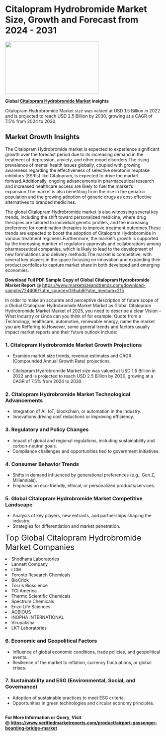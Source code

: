 <H1>Citalopram Hydrobromide Market Size, Growth and Forecast from 2024 - 2031</H1><img class="aligncenter size-medium wp-image-584254" src="https://thirdeyenews.in/wp-content/uploads/2024/09/Global-Market-Research-300x168.jpeg" alt="" width="300" height="168" /><p><strong>Global&nbsp;<a href="https://www.marketsizeandtrends.com/download-sample/724406/?utm_source=Github8j?utm_medium=215">Citalopram Hydrobromide Market</a> Insights</strong></p><p>Citalopram Hydrobromide Market size was valued at USD 1.5 Billion in 2022 and is projected to reach USD 2.5 Billion by 2030, growing at a CAGR of 7.5% from 2024 to 2030.</p><p><h2>Market Growth Insights</h2> <p>The Citalopram Hydrobromide market is expected to experience significant growth over the forecast period due to its increasing demand in the treatment of depression, anxiety, and other mood disorders.The rising prevalence of mental health issues globally, coupled with growing awareness regarding the effectiveness of selective serotonin reuptake inhibitors (SSRIs) like Citalopram, is expected to drive the market forward.Additionally, ongoing advancements in pharmaceutical research and increased healthcare access are likely to fuel the market’s expansion.The market is also benefiting from the rise in the geriatric population and the growing adoption of generic drugs as cost-effective alternatives to branded medicines.</p> <p>The global Citalopram Hydrobromide market is also witnessing several key trends, including the shift toward personalized medicine, where drug therapies are tailored to individual genetic profiles, and the increasing preference for combination therapies to improve treatment outcomes.These trends are expected to boost the adoption of Citalopram Hydrobromide in various treatment regimens.Furthermore, the market’s growth is supported by the increasing number of regulatory approvals and collaborations among pharmaceutical companies, which is likely to lead to the development of new formulations and delivery methods.The market is competitive, with several key players in the space focusing on innovation and expanding their product portfolios to capture market share in both developed and emerging economies.</p> <p><span class=""><strong>Download Full PDF Sample Copy of Global Citalopram Hydrobromide Market Report</strong> @ <a href="https://www.marketsizeandtrends.com/download-sample/724406/?utm_source=Github8j?utm_medium=215" target="_blank">https://www.marketsizeandtrends.com/download-sample/724406/?utm_source=Github8j?utm_medium=215</a></span></p><p>In order to make an accurate and perceptive description of future scope of a Global&nbsp;Citalopram Hydrobromide Market Market as Global&nbsp;Citalopram Hydrobromide Market Market of 2025, you need to describe a clear Vision &ndash; What Industry or Linda can you think of for example: Quote from a Technology, healthcare, automotive, renewable energy, name the market you are Reffering to.However, some general trends and factors usually impact market reports and their future outlook include:</p><h3>1.&nbsp;<strong>Citalopram Hydrobromide Market Growth Projections</strong></h3><ul><li>Examine market size trends, revenue estimates and CAGR (Compounded Annual Growth Rate) projections.</li><li><p>Citalopram Hydrobromide Market size was valued at USD 1.5 Billion in 2022 and is projected to reach USD 2.5 Billion by 2030, growing at a CAGR of 7.5% from 2024 to 2030.</p></li></ul><h3>2.&nbsp;<strong>Citalopram Hydrobromide Market Technological Advancements</strong></h3><ul><li>Integration of AI, IoT, blockchain, or automation in the industry.</li><li>Innovations driving cost reductions or improving efficiency.</li></ul><h3>3.&nbsp;<strong>Regulatory and Policy Changes</strong></h3><ul><li>Impact of global and regional regulations, including sustainability and carbon-neutral goals.</li><li>Compliance challenges and opportunities tied to government initiatives.</li></ul><h3>4.&nbsp;<strong>Consumer Behavior Trends</strong></h3><ul><li>Shifts in demand influenced by generational preferences (e.g., Gen Z, Millennials).</li><li>Emphasis on eco-friendly, ethical, or personalized products/services.</li></ul><h3>5.&nbsp;<strong>Global Citalopram Hydrobromide Market Competitive Landscape</strong></h3><ul><li>Analysis of key players, new entrants, and partnerships shaping the industry.</li><li>Strategies for differentiation and market penetration.</li></ul><p data-pm-slice="1 1 []"><span style="color: inherit; font-family: inherit; font-size: 25px;">Top Global Citalopram Hydrobromide Market Companies</span></p><div class="" data-test-id=""><p><li>Shodhana Laboratories</li><li> Lannett Company</li><li> LGM</li><li> Toronto Research Chemicals</li><li> BioCrick</li><li> Tocris Bioscience</li><li> TCI America</li><li> Thermo Scientific Chemicals</li><li> Spectrum Chemicals</li><li> Enzo Life Sciences</li><li> AOBIOUS</li><li> INOPHA INTERNATIONAL</li><li> Virupaksha</li><li> LKT Laboratories</li></p></div><h3>6.&nbsp;<strong>Economic and Geopolitical Factors</strong></h3><ul><li>Influence of global economic conditions, trade policies, and geopolitical events.</li><li>Resilience of the market to inflation, currency fluctuations, or global crises.</li></ul><h3>7.&nbsp;<strong>Sustainability and ESG (Environmental, Social, and Governance)</strong></h3><ul><li>Adoption of sustainable practices to meet ESG criteria.</li><li>Opportunities in green technologies and circular economy principles.</li></ul><h2><strong style="font-size: 14px;">For More Information or Query, Visit @&nbsp;</strong><a style="background-color: #ffffff; font-size: 14px;" href="https://www.marketsizeandtrends.com/report/citalopram-hydrobromide-market/" target="_blank">https://www.verifiedmarketreports.com/product/airport-passenger-boarding-bridge-market</a></h2>